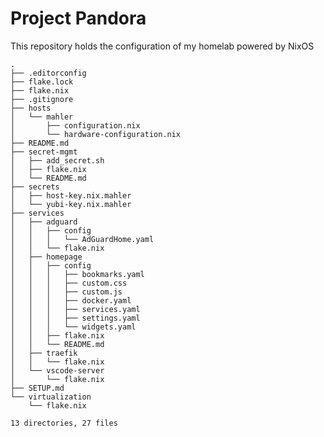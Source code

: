 # Project Pandora
This repository holds the configuration of my homelab powered by NixOS
<!-- DIRECTORY_STRUCTURE_START -->

```
.
├── .editorconfig
├── flake.lock
├── flake.nix
├── .gitignore
├── hosts
│   └── mahler
│       ├── configuration.nix
│       └── hardware-configuration.nix
├── README.md
├── secret-mgmt
│   ├── add_secret.sh
│   ├── flake.nix
│   └── README.md
├── secrets
│   ├── host-key.nix.mahler
│   └── yubi-key.nix.mahler
├── services
│   ├── adguard
│   │   ├── config
│   │   │   └── AdGuardHome.yaml
│   │   └── flake.nix
│   ├── homepage
│   │   ├── config
│   │   │   ├── bookmarks.yaml
│   │   │   ├── custom.css
│   │   │   ├── custom.js
│   │   │   ├── docker.yaml
│   │   │   ├── services.yaml
│   │   │   ├── settings.yaml
│   │   │   └── widgets.yaml
│   │   ├── flake.nix
│   │   └── README.md
│   ├── traefik
│   │   └── flake.nix
│   └── vscode-server
│       └── flake.nix
├── SETUP.md
└── virtualization
    └── flake.nix

13 directories, 27 files
```

<!-- DIRECTORY_STRUCTURE_END -->
